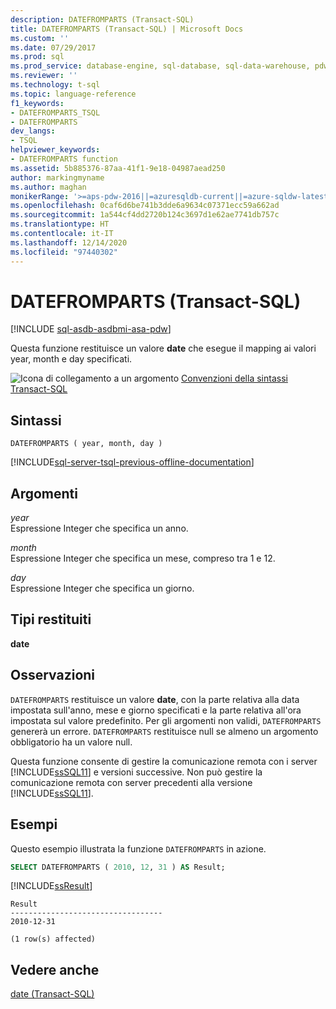 ```yaml
---
description: DATEFROMPARTS (Transact-SQL)
title: DATEFROMPARTS (Transact-SQL) | Microsoft Docs
ms.custom: ''
ms.date: 07/29/2017
ms.prod: sql
ms.prod_service: database-engine, sql-database, sql-data-warehouse, pdw
ms.reviewer: ''
ms.technology: t-sql
ms.topic: language-reference
f1_keywords:
- DATEFROMPARTS_TSQL
- DATEFROMPARTS
dev_langs:
- TSQL
helpviewer_keywords:
- DATEFROMPARTS function
ms.assetid: 5b885376-87aa-41f1-9e18-04987aead250
author: markingmyname
ms.author: maghan
monikerRange: '>=aps-pdw-2016||=azuresqldb-current||=azure-sqldw-latest||>=sql-server-2016||>=sql-server-linux-2017||=azuresqldb-mi-current'
ms.openlocfilehash: 0caf6d6be741b3dde6a9634c07371ecc59a662ad
ms.sourcegitcommit: 1a544cf4dd2720b124c3697d1e62ae7741db757c
ms.translationtype: HT
ms.contentlocale: it-IT
ms.lasthandoff: 12/14/2020
ms.locfileid: "97440302"
---
```

# <a name="datefromparts-transact-sql"></a>DATEFROMPARTS (Transact-SQL)
[!INCLUDE [sql-asdb-asdbmi-asa-pdw](../../includes/applies-to-version/sql-asdb-asdbmi-asa-pdw.md)]

Questa funzione restituisce un valore **date** che esegue il mapping ai valori year, month e day specificati.
  
![Icona di collegamento a un argomento](../../database-engine/configure-windows/media/topic-link.gif "Icona di collegamento a un argomento") [Convenzioni della sintassi Transact-SQL](../../t-sql/language-elements/transact-sql-syntax-conventions-transact-sql.md)
  
## <a name="syntax"></a>Sintassi  
  
```syntaxsql
DATEFROMPARTS ( year, month, day )  
```  
  
[!INCLUDE[sql-server-tsql-previous-offline-documentation](../../includes/sql-server-tsql-previous-offline-documentation.md)]

## <a name="arguments"></a>Argomenti
*year*  
Espressione Integer che specifica un anno.
  
*month*  
Espressione Integer che specifica un mese, compreso tra 1 e 12.
  
*day*  
Espressione Integer che specifica un giorno.
  
## <a name="return-types"></a>Tipi restituiti
**date**
  
## <a name="remarks"></a>Osservazioni  
`DATEFROMPARTS` restituisce un valore **date**, con la parte relativa alla data impostata sull'anno, mese e giorno specificati e la parte relativa all'ora impostata sul valore predefinito. Per gli argomenti non validi, `DATEFROMPARTS` genererà un errore. `DATEFROMPARTS` restituisce null se almeno un argomento obbligatorio ha un valore null.
  
Questa funzione consente di gestire la comunicazione remota con i server [!INCLUDE[ssSQL11](../../includes/sssql11-md.md)] e versioni successive. Non può gestire la comunicazione remota con server precedenti alla versione [!INCLUDE[ssSQL11](../../includes/sssql11-md.md)].
  
## <a name="examples"></a>Esempi  
Questo esempio illustrata la funzione `DATEFROMPARTS` in azione.
  
```sql
SELECT DATEFROMPARTS ( 2010, 12, 31 ) AS Result;  
```  
  
[!INCLUDE[ssResult](../../includes/ssresult-md.md)]
  
```
Result  
----------------------------------  
2010-12-31  
  
(1 row(s) affected)  
```  
  
## <a name="see-also"></a>Vedere anche
[date &#40;Transact-SQL&#41;](../../t-sql/data-types/date-transact-sql.md)
  
  

